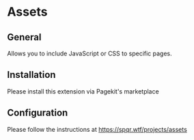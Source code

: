 # Assets

## General
Allows you to include JavaScript or CSS to specific pages.

## Installation
Please install this extension via Pagekit's marketplace

## Configuration
Please follow the instructions at https://spqr.wtf/projects/assets
